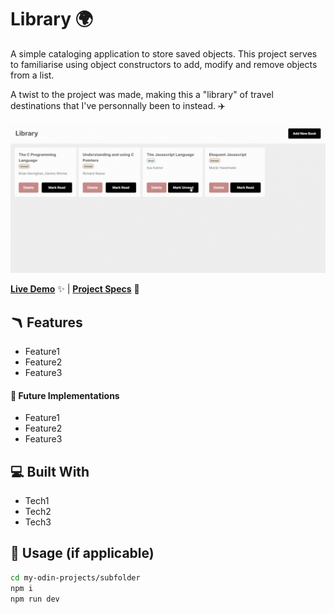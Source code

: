 # Library 🌍

A simple cataloging application to store saved objects. This project serves to familiarise using object constructors to add, modify and remove objects from a list.

A twist to the project was made, making this a "library" of travel destinations that I've personnally been to instead. ✈️

![GIF Recording of Library](library.gif)

[**Live Demo**](#) ✨ |
[**Project Specs**](https://www.theodinproject.com/lessons/node-path-javascript-library) 📝

## 🪃 Features

- Feature1
- Feature2
- Feature3

#### 🧭 Future Implementations

- Feature1
- Feature2
- Feature3

## 💻 Built With

- Tech1
- Tech2
- Tech3

## 🚨 Usage (if applicable)

```bash
cd my-odin-projects/subfolder
npm i
npm run dev
```
